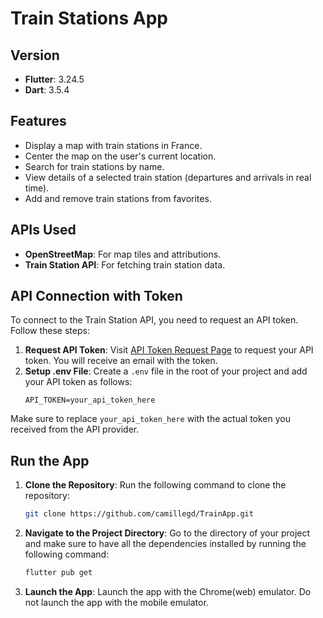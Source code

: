 # Train Stations App

## Version
- **Flutter**: 3.24.5
- **Dart**: 3.5.4

## Features
- Display a map with train stations in France.
- Center the map on the user's current location.
- Search for train stations by name.
- View details of a selected train station (departures and arrivals in real time).
- Add and remove train stations from favorites.

## APIs Used
- **OpenStreetMap**: For map tiles and attributions.
- **Train Station API**: For fetching train station data.

## API Connection with Token
To connect to the Train Station API, you need to request an API token. Follow these steps:

1. **Request API Token**: Visit [API Token Request Page](https://numerique.sncf.com/startup/api/token-developpeur/) to request your API token. You will receive an email with the token.
2. **Setup .env File**: Create a `.env` file in the root of your project and add your API token as follows:
    ```env
    API_TOKEN=your_api_token_here
    ```

Make sure to replace `your_api_token_here` with the actual token you received from the API provider.

## Run the App
1. **Clone the Repository**: Run the following command to clone the repository:
    ```bash
    git clone https://github.com/camillegd/TrainApp.git
    ```
2. **Navigate to the Project Directory**: Go to the directory of your project and make sure to have all the dependencies installed by running the following command:
    ```bash
    flutter pub get
    ```
3. **Launch the App**: Launch the app with the Chrome(web) emulator. Do not launch the app with the mobile emulator.
    